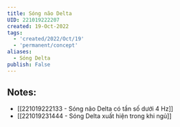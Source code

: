 ```yaml
---
title: Sóng não Delta
UID: 221019222207
created: 19-Oct-2022
tags:
  - 'created/2022/Oct/19'
  - 'permanent/concept'
aliases:
  - Sóng Delta
publish: False
---
```

## Notes:
- [[221019222133 - Sóng não Delta có tần số dưới 4 Hz]]
- [[221019231444 - Sóng Delta xuất hiện trong khi ngủ]]



